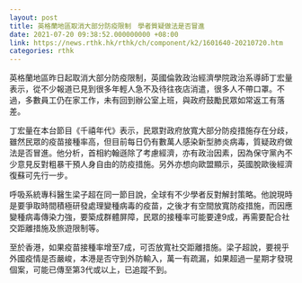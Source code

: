```yaml
---
layout: post
title: 英格蘭地區取消大部分防疫限制　學者質疑做法是否冒進
date: 2021-07-20 09:38:52.000000000 +08:00
link: https://news.rthk.hk/rthk/ch/component/k2/1601640-20210720.htm
categories: rthk
---
```


英格蘭地區昨日起取消大部分防疫限制，英國倫敦政治經濟學院政治系導師丁宏量表示，從不少報道已見到很多年輕人急不及待往夜店消遣，很多人不帶口罩。不過，多數員工仍在家工作，未有回到辦公室上班，與政府鼓勵民眾如常返工有落差。

丁宏量在本台節目《千禧年代》表示，民眾對政府放寬大部分防疫措施存在分歧，雖然民眾的疫苗接種率高，但目前每日仍有數萬人感染新型肺炎病毒，質疑政府做法是否冒進。他分析，首相約翰遜除了考慮經濟，亦有政治因素，因為保守黨內不少意見反對粗暴干預人身自由的防疫措施。另外亦想向歐盟顯示，英國脫歐後經濟復蘇可先行一步。 

呼吸系統專科醫生梁子超在同一節目說，全球有不少學者反對解封策略。他說現時是要爭取時間積極研發處理變種病毒的疫苗，之後才有空間放寬防疫措施，而因應變種病毒傳染力強，要築成群體屏障，民眾的接種率可能要達9成，再需要配合社交距離措施及旅遊限制等。

至於香港，如果疫苗接種率增至7成，可否放寬社交距離措施。梁子超說，要視乎外國疫情是否嚴峻，本港是否守到外防輸入，萬一有疏漏，如果超過一星期才發現個案，可能已傳至第3代或以上，已追蹤不到。
